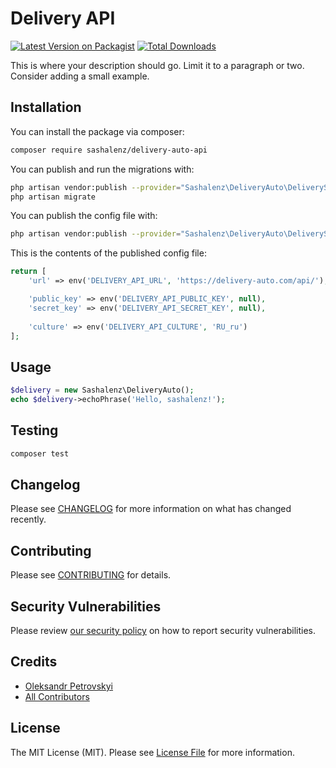 # Delivery API

[![Latest Version on Packagist](https://img.shields.io/packagist/v/sashalenz/delivery-auto-api.svg?style=flat-square)](https://packagist.org/packages/sashalenz/delivery-auto-api)
[![Total Downloads](https://img.shields.io/packagist/dt/sashalenz/delivery-auto-api.svg?style=flat-square)](https://packagist.org/packages/sashalenz/delivery-auto-api)


This is where your description should go. Limit it to a paragraph or two. Consider adding a small example.

## Installation

You can install the package via composer:

```bash
composer require sashalenz/delivery-auto-api
```

You can publish and run the migrations with:

```bash
php artisan vendor:publish --provider="Sashalenz\DeliveryAuto\DeliveryServiceProvider" --tag="delivery-api-migrations"
php artisan migrate
```

You can publish the config file with:
```bash
php artisan vendor:publish --provider="Sashalenz\DeliveryAuto\DeliveryServiceProvider" --tag="delivery-api-config"
```

This is the contents of the published config file:

```php
return [
    'url' => env('DELIVERY_API_URL', 'https://delivery-auto.com/api/'),

    'public_key' => env('DELIVERY_API_PUBLIC_KEY', null),
    'secret_key' => env('DELIVERY_API_SECRET_KEY', null),
    
    'culture' => env('DELIVERY_API_CULTURE', 'RU_ru')
];
```

## Usage

```php
$delivery = new Sashalenz\DeliveryAuto();
echo $delivery->echoPhrase('Hello, sashalenz!');
```

## Testing

```bash
composer test
```

## Changelog

Please see [CHANGELOG](CHANGELOG.md) for more information on what has changed recently.

## Contributing

Please see [CONTRIBUTING](.github/CONTRIBUTING.md) for details.

## Security Vulnerabilities

Please review [our security policy](../../security/policy) on how to report security vulnerabilities.

## Credits

- [Oleksandr Petrovskyi](https://github.com/sashalenz)
- [All Contributors](../../contributors)

## License

The MIT License (MIT). Please see [License File](LICENSE.md) for more information.

